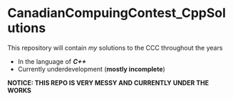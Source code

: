 # CanadianCompuingContest_CppSolutions

This repository will contain *my* solutions to the CCC throughout the years
- In the language of ***C++***
- Currently underdevelopment (**mostly incomplete**)

**NOTICE: THIS REPO IS VERY MESSY AND CURRENTLY UNDER THE WORKS**
